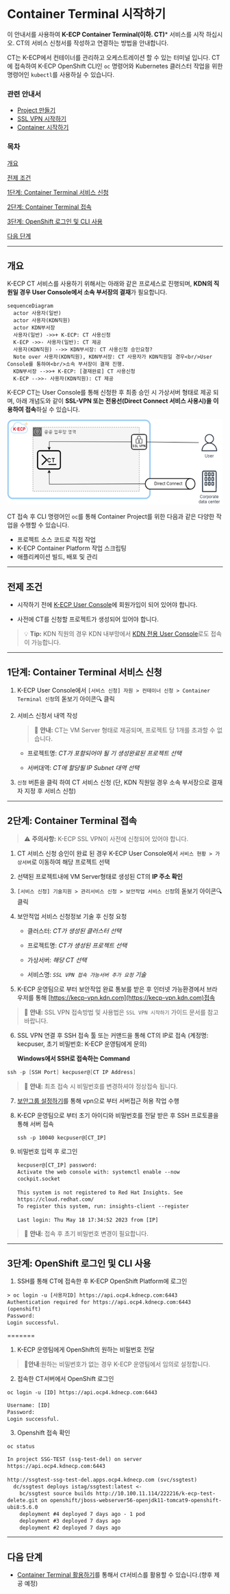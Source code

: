 [문서 최종 수정일자 : 2023-05-19]: # 
[문서 최종 수정자 : 신승규]: # 

# Container Terminal 시작하기

이 안내서를 사용하여 **K-ECP Container Terminal(이하. CT)*** 서비스를 시작 하십시오. CT의 서비스 신청서를 작성하고 연결하는 방법을 안내합니다. 

CT는 K-ECP에서 컨테이너를 관리하고 오케스트레이션 할 수 있는 터미널 입니다. CT에 접속하여 K-ECP OpenShift CLI인 `oc` 명령어와 Kubernetes 클러스터 작업을 위한 명령어인 `kubectl`를 사용하실 수 있습니다. 

### 관련 안내서

* [Project 만들기](./Project.md)
* [SSL VPN 시작하기](./SSLVPN_started.md)
* [Container 시작하기](./Container_started.md)

### 목차

[개요](#abstract)

[전제 조건](#precondition)

[1단계: Container Terminal 서비스 신청](#step1)

[2단계: Container Terminal 접속](#step2)

[3단계: OpenShift 로그인 및 CLI 사용](#step3)

[다음 단계](#nextstep)

---

<span id="abstract"/>

## 개요

K-ECP CT 서비스를 사용하기 위해서는 아래와 같은 프로세스로 진행되며, **KDN의 직원일 경우 User Console에서 소속 부서장의 결재**가 필요합니다.

```mermaid
sequenceDiagram
  actor 사용자(일반)
  actor 사용자(KDN직원)
  actor KDN부서장
  사용자(일반) ->>+ K-ECP: CT 사용신청
  K-ECP ->>- 사용자(일반): CT 제공
  사용자(KDN직원) -->> KDN부서장: CT 사용신청 승인요청?
  Note over 사용자(KDN직원), KDN부서장: CT 사용자가 KDN직원일 경우<br/>User Console를 통하여<br/>소속 부서장이 결재 진행.
  KDN부서장 -->>+ K-ECP: [결재완료] CT 사용신청
  K-ECP -->>- 사용자(KDN직원): CT 제공
```

K-ECP CT는 User Console를 통해 신청한 후 최종 승인 시 가상서버 형태로 제공 되며, 아래 개념도와 같이 **SSL-VPN 또는 전용선(Direct Connect 서비스 사용시)을 이용하여 접속**하실 수 있습니다.

  ![개념도](./../resource/concept_ct.png "서비스 개념도")

CT 접속 후 CLI 명령어인 `oc`를 통해 Container Project를 위한 다음과 같은 다양한 작업을 수행할 수 있습니다.

* 프로젝트 소스 코드로 직접 작업
* K-ECP Container Platform 작업 스크립팅
* 애플리케이션 빌드, 배포 및 관리

---

<span id="precondition"/>

## 전제 조건

* 시작하기 전에 [K-ECP User Console](https://kecp.kdn.com/mbr/ "인터넷에서 접속 시")에 회원가입이 되어 있어야 합니다. 

* 사전에 CT를 신청할 프로젝트가 생성되어 있어야 합니다. 

> :bulb: **Tip:** KDN 직원의 경우  KDN 내부망에서 [KDN 전용 User Console](http://kdnecp.kdn.com:8585/mbr/ "KDN 내부망에서 접속 시")로도 접속이 가능합니다.

---

<span id="step1"/>

## 1단계: Container Terminal 서비스 신청

1. K-ECP User Console에서 `[서비스 신청] 자원 > 컨테이너 신청 > Container Terminal 신청`의 돋보기 아이콘:mag: 클릭

2. 서비스 신청서 내역 작성 
   
   > :bell: **안내:** CT는 VM Server 형태로 제공되며, 프로젝트 당 1개를 초과할 수 없습니다.
   
   * 프로젝트명: *CT가 포함되어야 될 기 생성완료된 프로젝트 선택*
   
   * 서버대역: *CT에 할당될 IP Subnet 대역 선택* 

3. `신청` 버튼을 클릭 하여 CT 서비스 신청 (단, KDN 직원일 경우 소속 부서장으로 결재자 지정 후 서비스 신청)

---

<span id="step2"/>

## 2단계: Container Terminal 접속

> :warning: **주의사항:** K-ECP SSL VPN이 사전에 신청되어 있어야 합니다.

1. CT 서비스 신청 승인이 완료 된 경우 K-ECP User Console에서 `서비스 현황 > 가상서버`로 이동하여 해당 프로젝트 선택

2. 선택된 프로젝트내에 VM Server형태로 생성된 CT의 **IP 주소 확인**

3. `[서비스 신청] 기술지원 > 관리서비스 신청 > 보안작업 서비스 신청`의                         돋보기 아이콘:mag: 클릭

4. 보안적업 서비스 신청정보 기술 후 신청 요청
   
   * 클러스터: *CT가 생성된 클러스터 선택*
   
   * 프로젝트명: *CT가 생성된 프로젝트 선택*
   
   * 가상서버: *해당 CT 선택*
   
   * 서비스명: *`SSL VPN 접속 가능서버 추가 요청` 기술*

5. K-ECP 운영팀으로 부터 보안작업 완료 통보를 받은 후 인터넷 가능환경에서 브라우저를 통해 [https://kecp-vpn.kdn.com](https://kecp-vpn.kdn.com)접속 

> :bell: **안내:** SSL VPN 접속방법 및 사용법은 `SSL VPN 시작하기` 가이드 문서를 참고바랍니다.

6. SSL VPN 연결 후 SSH 접속 툴 또는 커맨드을 통해 CT의 IP로 접속 (계정명: kecpuser, 초기 비밀번호: K-ECP 운영팀에게 문의)
   
   **Windows에서 SSH로 접속하는 Command**

```powershell
ssh -p [SSH Port] kecpuser@[CT IP Address]
```

> :bell: **안내:** 최초 접속 시 비밀번호를 변경하셔야 정상접속 됩니다.

7. [보안그룹 설정하기](./SecurityGroup_started.md)를 통해 vpn으로 부터 서버접근 허용 작업 수행

8. K-ECP 운영팀으로 부터 초기 아이디와 비밀번호를 전달 받은 후 SSH 프로토콜을 통해 서버 접속
   
   ```
   ssh -p 10040 kecpuser@[CT_IP]
   ```

9. 비밀번호 입력 후 로그인
   
   ```
   kecpuser@[CT_IP] password:
   Activate the web console with: systemctl enable --now cockpit.socket
   
   This system is not registered to Red Hat Insights. See https://cloud.redhat.com/
   To register this system, run: insights-client --register
   
   Last login: Thu May 18 17:34:52 2023 from [IP]
   ```

> :bell: **안내:** 접속 후 초기 비밀번호 변경이 필요합니다.

---

<span id="step3"/>

## 3단계: OpenShift 로그인 및 CLI 사용

1. SSH를 통해 CT에 접속한 후 K-ECP OpenShift Platform에 로그인

```terminal
> oc login -u [사용자ID] https://api.ocp4.kdnecp.com:6443
Authentication required for https://api.ocp4.kdnecp.com:6443 (openshift)
Password:
Login successful.
```

=======

1. K-ECP 운영팀에게 OpenShift의 원하는 비밀번호 전달

> :bell:**안내**:원하는 비밀번호가 없는 경우 K-ECP 운영팀에서 임의로 설정합니다.

2. 접속한 CT서버에서 OpenShift 로그인

```
oc login -u [ID] https://api.ocp4.kdnecp.com:6443
```

```
Username: [ID]
Password:
Login successful.
```

3. Openshift 접속 확인

```
oc status  
```

```
In project SSG-TEST (ssg-test-del) on server https://api.ocp4.kdnecp.com:6443

http://ssgtest-ssg-test-del.apps.ocp4.kdnecp.com (svc/ssgtest)
  dc/ssgtest deploys istag/ssgtest:latest <-
    bc/ssgtest source builds http://10.100.11.114/222216/k-ecp-test-delete.git on openshift/jboss-webserver56-openjdk11-tomcat9-openshift-ubi8:5.6.0
    deployment #4 deployed 7 days ago - 1 pod
    deployment #3 deployed 7 days ago
    deployment #2 deployed 7 days ago
```

---

<span id ="next step"/>

</span>

## 다음 단계

* [Container Terminal 활용하기](./ContainerTerminal_use.md)를 통해서 `CT`서비스를 활용할 수 있습니다.(향후 제공 예정)
